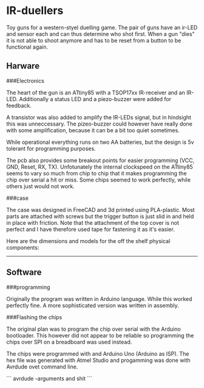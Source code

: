 # IR-duellers

Toy guns for a western-styel duelling game. The pair of guns have an ir-LED and sensor each and can thus determine who shot first. When a gun "dies" it is not able to shoot anymore and has to be reset from a button to be functional again. 

## Harware

###Electronics

The heart of the gun is an ATtiny85 with a TSOP17xx IR-receiver and an IR-LED. Additionally a status LED and a piezo-buzzer were added for feedback. 

A transistor was also added to amplify the IR-LEDs signal, but in hindsight this was unneccessary. The pizeo-buzzer could however have really done with some amplification, because it can be a bit too quiet sometimes. 

While operational everything runs on two AA batteries, but the design is 5v tolerant for programming purposes.  

The pcb also provides some breakout points for easier programming (VCC, GND, Reset, RX, TX). Unfotunately the internal clockspeed on the ATtiny85 seems to vary so much from chip to chip that it makes programming the chip over serial a hit or miss. Some chips seemed to work perfectly, while others just would not work.

###case

The case was designed in FreeCAD and 3d printed using PLA-plastic. Most parts are attached with screws but the trigger button is just slid in and held in place with friction. Note that the attachment of the top cover is not perfect and I have therefore used tape for fastening it as it's easier. 

Here are the dimensions and models for the off the shelf physical components:

------

## Software



###programming

Originally the program was written in Arduino language. While this worked perfectly fine. A more sophisticated version was written in assembly.

###Flashing the chips

The original plan was to program the chip over serial with the Arduino bootloader. This however did not appear to be reliable so programming the chips over SPI on a breadboard was used instead.  

The chips were programmed with and Arduino Uno (Arduino as ISP). The hex file was generated with Atmel Studio and progamming was done with Avrdude ovet command line. 

´´´
avrdude -arguments and shit
´´´